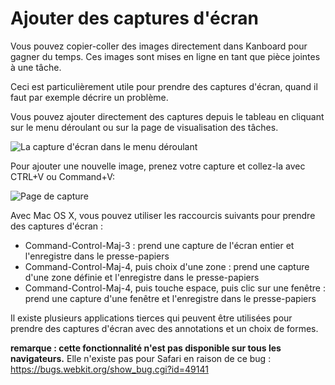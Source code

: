 Ajouter des captures d'écran
==================

Vous pouvez copier-coller des images directement dans Kanboard pour gagner du temps.
Ces images sont mises en ligne en tant que pièce jointes à une tâche.

Ceci est particulièrement utile pour prendre des captures d'écran, quand il faut par exemple décrire un problème.

Vous pouvez ajouter directement des captures depuis le tableau en cliquant sur le menu déroulant ou sur la page de visualisation des tâches.

![La capture d'écran dans le menu déroulant](http://kanboard.net/screenshots/documentation/dropdown-screenshot.png)

Pour ajouter une nouvelle image, prenez votre capture et collez-la avec CTRL+V ou Command+V:

![Page de capture](http://kanboard.net/screenshots/documentation/task-screenshot.png)

Avec Mac OS X, vous pouvez utiliser les raccourcis suivants pour prendre des captures d'écran :

- Command-Control-Maj-3 : prend une capture de l'écran entier et l'enregistre dans le presse-papiers
- Command-Control-Maj-4, puis choix d'une zone : prend une capture d'une zone définie et l'enregistre dans le presse-papiers
- Command-Control-Maj-4, puis touche espace, puis clic sur une fenêtre : prend une capture d'une fenêtre et l'enregistre dans le presse-papiers

Il existe plusieurs applications tierces qui peuvent être utilisées pour prendre des captures d'écran avec des annotations et un choix de formes.

**remarque : cette fonctionnalité n'est pas disponible sur tous les navigateurs.** Elle n'existe pas pour Safari en raison de ce bug : https://bugs.webkit.org/show_bug.cgi?id=49141

